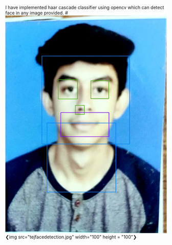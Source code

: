  I have implemented haar cascade classifier using opencv which can detect face in any image provided.
#![](tejfacedetection.jpg)
❮img src="tejfacedetection.jpg" width="100"  height = "100"❯
